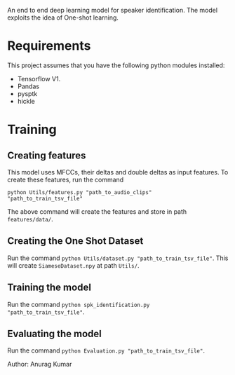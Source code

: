 An end to end deep learning model for speaker identification. The model exploits the idea of One-shot learning.

# Requirements
This project assumes that you have the following python modules installed:
- Tensorflow V1.
- Pandas
- pysptk
- hickle

# Training
## Creating features
This model uses MFCCs, their deltas and double deltas as input features. To create these features, run the command
```
python Utils/features.py "path_to_audio_clips" "path_to_train_tsv_file"
```
The above command will create the features and store in path ```features/data/```. 

## Creating the One Shot Dataset
Run the command ```python Utils/dataset.py "path_to_train_tsv_file"```. This will create ```SiameseDataset.npy``` at path ```Utils/```.

## Training the model
Run the command ```python spk_identification.py "path_to_train_tsv_file"```.

## Evaluating the model
Run the command ```python Evaluation.py "path_to_train_tsv_file"```.

Author: Anurag Kumar




